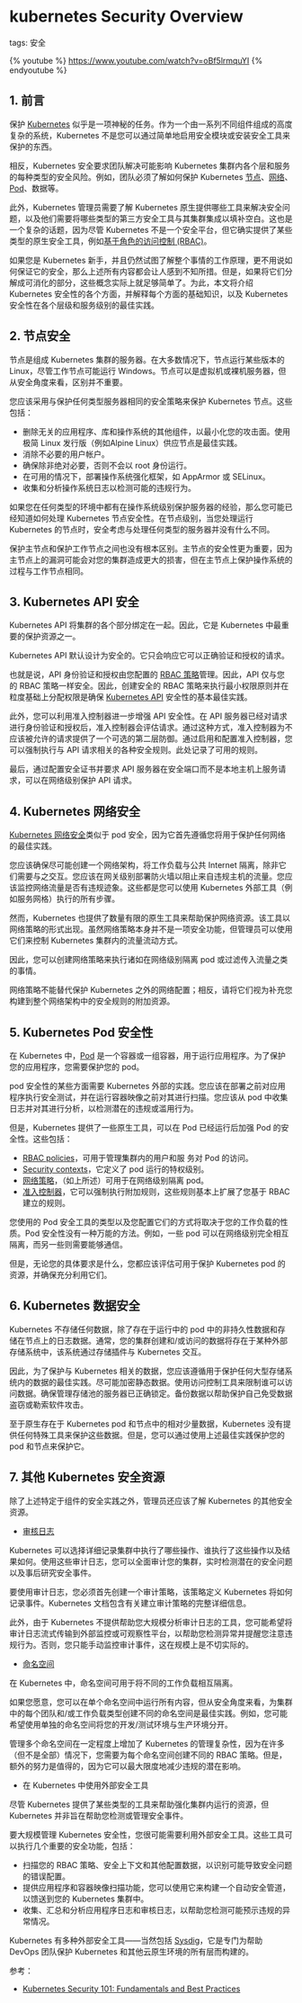 #  kubernetes Security Overview
tags: 安全


{% youtube %}
https://www.youtube.com/watch?v=oBf5lrmquYI
{% endyoutube %}


##  1. 前言
保护 [Kubernetes](https://kubernetes.io/) 似乎是一项神秘的任务。作为一个由一系列不同组件组成的高度复杂的系统，Kubernetes 不是您可以通过简单地启用安全模块或安装安全工具来保护的东西。

相反，Kubernetes 安全要求团队解决可能影响 Kubernetes 集群内各个层和服务的每种类型的安全风险。例如，团队必须了解如何保护 Kubernetes [节点](https://kubernetes.io/zh-cn/docs/concepts/architecture/nodes/)、[网络](https://kubernetes.io/zh-cn/docs/tasks/network/)、[Pod](https://kubernetes.io/zh-cn/docs/concepts/workloads/pods/)、数据等。

此外，Kubernetes 管理员需要了解 Kubernetes 原生提供哪些工具来解决安全问题，以及他们需要将哪些类型的第三方安全工具与其集群集成以填补空白。这也是一个复杂的话题，因为尽管 Kubernetes 不是一个安全平台，但它确实提供了某些类型的原生安全工具，例如[基于角色的访问控制 (RBAC)](https://kubernetes.io/docs/reference/access-authn-authz/rbac/)。

如果您是 Kubernetes 新手，并且仍然试图了解整个事情的工作原理，更不用说如何保证它的安全，那么上述所有内容都会让人感到不知所措。但是，如果将它们分解成可消化的部分，这些概念实际上就足够简单了。为此，本文将介绍 Kubernetes 安全性的各个方面，并解释每个方面的基础知识，以及 Kubernetes 安全性在各个层级和服务级别的最佳实践。

## 2. 节点安全
节点是组成 Kubernetes 集群的服务器。在大多数情况下，节点运行某些版本的 Linux，尽管工作节点可能运行 Windows。节点可以是虚拟机或裸机服务器，但从安全角度来看，区别并不重要。

您应该采用与保护任何类型服务器相同的安全策略来保护 Kubernetes 节点。这些包括：

 - 删除无关的应用程序、库和操作系统的其他组件，以最小化您的攻击面。使用极简 Linux 发行版（例如Alpine
   Linux）供应节点是最佳实践。
 - 消除不必要的用户帐户。
 - 确保除非绝对必要，否则不会以 root 身份运行。
 - 在可用的情况下，部署操作系统强化框架，如 AppArmor 或 SELinux。
 - 收集和分析操作系统日志以检测可能的违规行为。

如果您在任何类型的环境中都有在操作系统级别保护服务器的经验，那么您可能已经知道如何处理 Kubernetes 节点安全性。在节点级别，当您处理运行 Kubernetes 的节点时，安全考虑与处理任何类型的服务器并没有什么不同。

保护主节点和保护工作节点之间也没有根本区别。主节点的安全性更为重要，因为主节点上的漏洞可能会对您的集群造成更大的损害，但在主节点上保护操作系统的过程与工作节点相同。

## 3. Kubernetes API 安全
Kubernetes API 将集群的各个部分绑定在一起。因此，它是 Kubernetes 中最重要的保护资源之一。

Kubernetes API 默认设计为安全的。它只会响应它可以正确验证和授权的请求。

也就是说，API 身份验证和授权由您配置的 [RBAC 策略](https://kubernetes.io/zh-cn/docs/reference/access-authn-authz/rbac/)管理。因此，API 仅与您的 RBAC 策略一样安全。因此，创建安全的 RBAC 策略来执行最小权限原则并在粒度基础上分配权限是确保 [Kubernetes API](https://kubernetes.io/zh-cn/docs/concepts/overview/kubernetes-api/) 安全性的基本最佳实践。

此外，您可以利用准入控制器进一步增强 API 安全性。在 API 服务器已经对请求进行身份验证和授权后，准入控制器会评估请求。通过这种方式，准入控制器为不应该被允许的请求提供了一个可选的第二层防御。通过启用和配置准入控制器，您可以强制执行与 API 请求相关的各种安全规则。此处记录了可用的规则。

最后，通过配置安全证书并要求 API 服务器在安全端口而不是本地主机上服务请求，可以在网络级别保护 API 请求。

## 4. Kubernetes 网络安全
[Kubernetes 网络安全](https://sysdig.com/learn-cloud-native/kubernetes-security/network-security/)类似于 pod 安全，因为它首先遵循您将用于保护任何网络的最佳实践。

您应该确保尽可能创建一个网络架构，将工作负载与公共 Internet 隔离，除非它们需要与之交互。您应该在网关级别部署防火墙以阻止来自违规主机的流量。您应该监控网络流量是否有违规迹象。这些都是您可以使用 Kubernetes 外部工具（例如服务网格）执行的所有步骤。

然而，Kubernetes 也提供了数量有限的原生工具来帮助保护网络资源。该工具以网络策略的形式出现。虽然网络策略本身并不是一项安全功能，但管理员可以使用它们来控制 Kubernetes 集群内的流量流动方式。

因此，您可以创建网络策略来执行诸如在网络级别隔离 pod 或过滤传入流量之类的事情。

网络策略不能替代保护 Kubernetes 之外的网络配置；相反，请将它们视为补充您构建到整个网络架构中的安全规则的附加资源。

## 5. Kubernetes Pod 安全性
在 Kubernetes 中，[Pod](https://kubernetes.io/zh-cn/docs/concepts/workloads/pods/) 是一个容器或一组容器，用于运行应用程序。为了保护您的应用程序，您需要保护您的 pod。

pod 安全性的某些方面需要 Kubernetes 外部的实践。您应该在部署之前对应用程序执行安全测试，并在运行容器映像之前对其进行扫描。您应该从 pod 中收集日志并对其进行分析，以检测潜在的违规或滥用行为。

但是，Kubernetes 提供了一些原生工具，可以在 Pod 已经运行后加强 Pod 的安全性。这些包括：

 - [RBAC policies](https://kubernetes.io/zh-cn/docs/reference/access-authn-authz/rbac/)，可用于管理集群内的用户和服 务对 Pod 的访问。
 - [Security contexts](https://sysdig.com/learn-cloud-native/kubernetes-security/security-contexts/)，它定义了 pod 运行的特权级别。
 - [网络策略](https://kubernetes.io/docs/concepts/services-networking/network-policies/)，（如上所述）可用于在网络级别隔离 pod。
 - [准入控制器](https://kubernetes.io/docs/reference/access-authn-authz/admission-controllers/)，它可以强制执行附加规则，这些规则基本上扩展了您基于 RBAC 建立的规则。

您使用的 Pod 安全工具的类型以及您配置它们的方式将取决于您的工作负载的性质。Pod 安全性没有一种万能的方法。例如，一些 pod 可以在网络级别完全相互隔离，而另一些则需要能够通信。

但是，无论您的具体要求是什么，您都应该评估可用于保护 Kubernetes pod 的资源，并确保充分利用它们。

## 6. Kubernetes 数据安全
Kubernetes 不存储任何数据，除了存在于运行中的 pod 中的非持久性数据和存储在节点上的日志数据。通常，您的集群创建和/或访问的数据将存在于某种外部存储系统中，该系统通过存储插件与 Kubernetes 交互。

因此，为了保护与 Kubernetes 相关的数据，您应该遵循用于保护任何大型存储系统内的数据的最佳实践。尽可能加密静态数据。使用访问控制工具来限制谁可以访问数据。确保管理存储池的服务器已正确锁定。备份数据以帮助保护自己免受数据盗窃或勒索软件攻击。

至于原生存在于 Kubernetes pod 和节点中的相对少量数据，Kubernetes 没有提供任何特殊工具来保护这些数据。但是，您可以通过使用上述最佳实践保护您的 pod 和节点来保护它。

## 7. 其他 Kubernetes 安全资源
除了上述特定于组件的安全实践之外，管理员还应该了解 Kubernetes 的其他安全资源。

- [审核日志](https://sysdig.com/learn-cloud-native/kubernetes-security/kubernetes-audit-log/)

Kubernetes 可以选择详细记录集群中执行了哪些操作、谁执行了这些操作以及结果如何。使用这些审计日志，您可以全面审计您的集群，实时检测潜在的安全问题以及事后研究安全事件。

要使用审计日志，您必须首先创建一个审计策略，该策略定义 Kubernetes 将如何记录事件。Kubernetes 文档包含有关建立审计策略的完整详细信息。

此外，由于 Kubernetes 不提供帮助您大规模分析审计日志的工具，您可能希望将审计日志流式传输到外部监控或可观察性平台，以帮助您检测异常并提醒您注意违规行为。否则，您只能手动监控审计事件，这在规模上是不切实际的。

- [命名空间](https://kubernetes.io/zh-cn/docs/reference/kubernetes-api/cluster-resources/namespace-v1/)

在 Kubernetes 中，命名空间可用于将不同的工作负载相互隔离。

如果您愿意，您可以在单个命名空间中运行所有内容，但从安全角度来看，为集群中的每个团队和/或工作负载类型创建不同的命名空间是最佳实践。例如，您可能希望使用单独的命名空间将您的开发/测试环境与生产环境分开。

管理多个命名空间在一定程度上增加了 Kubernetes 的管理复杂性，因为在许多（但不是全部）情况下，您需要为每个命名空间创建不同的 RBAC 策略。但是，额外的努力是值得的，因为它可以最大限度地减少违规的潜在影响。

- 在 Kubernetes 中使用外部安全工具

尽管 Kubernetes 提供了某些类型的工具来帮助强化集群内运行的资源，但 Kubernetes 并非旨在帮助您检测或管理安全事件。

要大规模管理 Kubernetes 安全性，您很可能需要利用外部安全工具。这些工具可以执行几个重要的安全功能，包括：

 - 扫描您的 RBAC 策略、安全上下文和其他配置数据，以识别可能导致安全问题的错误配置。
 - 提供应用程序和容器映像扫描功能，您可以使用它来构建一个自动安全管道，以馈送到您的 Kubernetes 集群中。
 - 收集、汇总和分析应用程序日志和审核日志，以帮助您检测可能预示违规的异常情况。

Kubernetes 有多种外部安全工具——当然包括 [Sysdig](https://sysdig.com/)，它是专门为帮助 DevOps 团队保护 Kubernetes 和其他云原生环境的所有层而构建的。

参考：

 - [Kubernetes Security 101: Fundamentals and Best Practices](https://sysdig.com/learn-cloud-native/kubernetes-security/kubernetes-security-101/)

